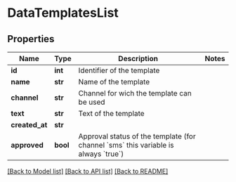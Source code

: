 # DataTemplatesList


## Properties
Name | Type | Description | Notes
------------ | ------------- | ------------- | -------------
**id** | **int** | Identifier of the template | 
**name** | **str** | Name of the template | 
**channel** | **str** | Channel for wich the template can be used | 
**text** | **str** | Text of the template | 
**created_at** | **str** |  | 
**approved** | **bool** | Approval status of the template (for channel &#x60;sms&#x60; this variable is always &#x60;true&#x60;) | 


[[Back to Model list]](../../README.md#models) [[Back to API list]](../../README.md#available-methods) [[Back to README]](../../README.md)


